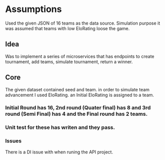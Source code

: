 
# Assumptions

Used the given JSON of 16 teams as the data source. 
Simulation purpose it was assumed that teams with low EloRating loose the game.

## Idea

Was to implement a series of microservices that has endpoints to create tournament, add teams, simulate tournament, return a winner. 

## Core 

The given dataset contained seed and team. in order to simulate team advancement I used EloRating. an Initial EloRating is assigned to a team.

### Initial Round has 16, 2nd round (Quater final) has 8 and 3rd round (Semi Final) has 4 and the Final round has 2 teams. 
### Unit test for these has writen and they pass. 
    
### Issues 

There is a DI issue with when runing the API project. 
